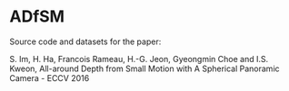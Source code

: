 # ADfSM


Source code and datasets for the paper:

S. Im, H. Ha, Francois Rameau, H.-G. Jeon, Gyeongmin Choe and I.S. Kweon, All-around Depth from Small Motion with A Spherical Panoramic Camera - ECCV 2016
